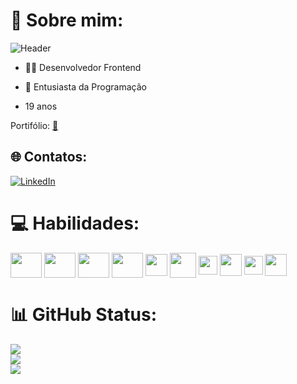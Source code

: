 # 💫 Sobre mim:

![Header](https://github.com/D1ogooo/D1ogooo/assets/119339116/c58063c9-da85-4dc5-a581-f26f76579219) 

- 👨‍🎓 Desenvolvedor Frontend

- 🔭 Entusiasta da Programação

- 19 anos


Portifólio: <a href='https://portifolio-sable-iota.vercel.app/' target="_blank">🔭</a>

## 🌐 Contatos: 
[![LinkedIn](https://img.shields.io/badge/LinkedIn-%230077B5.svg?logo=linkedin&logoColor=white)](https://www.linkedin.com/in/diogo-ma%C3%A7al-70a18a2a6/)

# 💻 Habilidades:
<div style="display: inline_block">
<img align="center" height="40" width="50" src="https://github.com/D1ogooo/D1ogooo/assets/119339116/4d3b2b53-2be7-4933-ab86-7179f9286bfa" />
<img align="center" height="40" width="50" src="https://github.com/D1ogooo/D1ogooo/assets/119339116/4f7a9ffc-12dd-4498-be51-2ca727ec8649" />
<img align="center" height="40" width="50" src="https://github.com/D1ogooo/D1ogooo/assets/119339116/017e17d2-5dc3-4759-bc82-9dfe07118178" />
<img align="center" height="40" width="50" src="https://github.com/D1ogooo/D1ogooo/assets/119339116/de201ce0-d6aa-4b1b-9b80-6be90175054e"/>  
<img align="center" height="35" width="35" src="https://img.icons8.com/?size=100&id=54087&format=png&color=000000" />
<img align="center" height="40" width="42" src="https://img.icons8.com/?size=100&id=123603&format=png&color=000000" />
<img align="center" height="30" width="30" src="https://github.com/D1ogooo/D1ogooo/assets/119339116/5706b31a-d57d-418b-bd42-2fce5833030c" />
<img align="center" height="35" width="35" src="https://img.icons8.com/?size=100&id=QBqFNfPPB2Kx&format=png&color=000000" />
<img align="center" height="30" width="30" src="https://github.com/D1ogooo/D1ogooo/assets/119339116/d5b09df4-a2e4-4b70-90b8-1ad40eb1dc3e" />
<img align="center" height="35" width="35" src="https://github.com/D1ogooo/D1ogooo/assets/119339116/a7f2e758-386a-4cb0-962d-d123757a21b7" />

</div>

# 📊 GitHub Status:
![](https://github-readme-stats.vercel.app/api?username=D1ogooo&theme=midnight-purple&hide_border=true&include_all_commits=false&count_private=false)<br/>
![](https://github-readme-streak-stats.herokuapp.com/?user=D1ogooo&theme=midnight-purple&hide_border=true)<br/>
![](https://github-readme-stats.vercel.app/api/top-langs/?username=D1ogooo&theme=midnight-purple&hide_border=true&include_all_commits=false&count_private=false&layout=compact)

